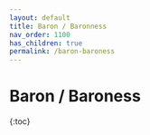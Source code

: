 ```yaml
---
layout: default
title: Baron / Baronness
nav_order: 1100
has_children: true
permalink: /baron-baroness
---
```


# Baron / Baroness

{:toc}
